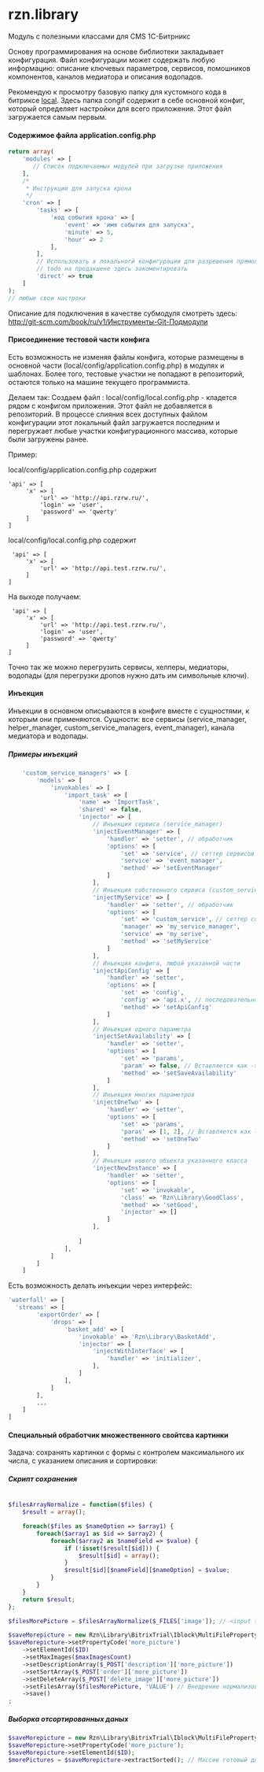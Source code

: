 rzn.library
===========
Модуль с полезными классами для CMS 1С-Битрникс

Основу программирования на основе библиотеки закладывает конфигурация. Файл конфигурации может содержать любую информацию: описание ключевых параметров, сервисов, помошников компонентов, каналов медиатора и описания водопадов.

Рекомендую к просмотру базовую папку для кустомного кода в битриксе [local](https://github.com/AndyDune/bitrix_local). Здесь папка congif содержит в себе основной конфиг, который определяет настройки для всего приложения. Этот файл загружается самым первым.
#### Содержимое файла application.config.php
```php
return array(
    'modules' => [
       // Список подключаемых модулей при загрузке приложения
    ],
    /*
     * Инструкции для запуска крона
     */
    'cron' => [
        'tasks' => [
            'код события крона' => [
                'event' => 'имя события для запуска',
                'minute' => 5,
                'hour' => 2
            ],
        ],
        // Использовать в локальногй конфигурации для разрешения прямого запуска событий
        // todo на продакшене здесь закоментировать
        'direct' => true
    ]
);
// любые свои настроки
```


Описание для подключения в качестве субмодуля смотреть здесь: http://git-scm.com/book/ru/v1/Инструменты-Git-Подмодули

#### Присоединение тестовой части конфига
Есть возможность не изменяя файлы конфига, которые размещены в основной части (local/config/application.config.php) в модулях и шаблонах.
Более того, тестовые участки не попадают в репозиторий, остаются только на машине текущего программиста.

Делаем так:
Создаем файл : local/config/local.config.php - кладется рядом с конфигом приложения.
Этот файл не добавляется в репозиторий. В процессе слияния всех доступных файлом конфигурации этот локальный файл загружается последним и перегружает любые участки конфигурационного массива, которые были загружены ранее.

Пример:

local/config/application.config.php содержит

    'api' => [
         'x' => [
             'url' => 'http://api.rzrw.ru/',
             'login' => 'user',
             'password' => 'qwerty'
         ]
    ]

local/config/local.config.php содержит

     'api' => [
         'x' => [
             'url' => 'http://api.test.rzrw.ru/',
         ]
    ]

На выходе получаем:

     'api' => [
         'x' => [
             'url' => 'http://api.test.rzrw.ru/',
             'login' => 'user',
             'password' => 'qwerty'
         ]
    ]

Точно так же можно перегрузить сервисы, хелперы, медиаторы, водопады (для перегрузки дропов нужно дать им символьные ключи).


#### Инъекция 

Инъекции в основном описываются в конфиге вместе c сущностями, к которым они применяются. Сущности: все сервисы (service_manager, helper_manager, custom_service_managers, event_manager), канала медиатора и водопады.

##### Примеры инъекций
```php
    'custom_service_managers' => [
        'models' => [
            'invokables' => [
                'import_task' => [
                    'name' => 'ImportTask',
                    'shared' => false,
                    'injector' => [
                        // Инъекция сервиса (service_manager)
                        'injectEventManager' => [
                            'handler' => 'setter', // обработчик
                            'options' => [
                                'set' => 'service', // сеттер сервисов
                                'service' => 'event_manager',
                                'method' => 'setEventManager'
                            ]
                        ],
                        // Инъекция собственного сервиса (custom_service_managers)
                        'injectMyService' => [
                            'handler' => 'setter', // обработчик
                            'options' => [
                                'set' => 'custom_service', // сеттер собственных сервисов
                                'manager' => 'my_service_manager',
                                'service' => 'my_serive',
                                'method' => 'setMyService'
                            ]
                        ],
                        // Инъекция конфига, любой указанной части
                        'injectApiConfig' => [
                            'handler' => 'setter',
                            'options' => [
                                'set' => 'config',
                                'config' => 'api.x', // последовательность ключей для конфига
                                'method' => 'setApiConfig'
                            ]
                        ],
                        // Инъекция одного параметра
                        'injectSetAvailability' => [
                            'handler' => 'setter',
                            'options' => [
                                'set' => 'params',
                                'param' => false, // Вставляется как ->setSaveAvailability(false)
                                'method' => 'setSaveAvailability'
                            ]
                        ],
                        // Инъекция многих параметров
                        'injectOneTwo' => [
                            'handler' => 'setter',
                            'options' => [
                                'set' => 'params',
                                'paras' => [1, 2], // Вставляется как ->setOneTwo(1, 2)
                                'method' => 'setOneTwo'
                            ]
                        ],
                        // Инъекция нового объекта указанного класса
                        'injectNewInstance' => [
                            'handler' => 'setter',
                            'options' => [
                                'set' => 'invokable',
                                'class' => 'Rzn\Library\GoodClass', 
                                'method' => 'setGood',
                                'injector' => []
                            ]
                        ],
                        
                    ]
                ],
            ]
        ]
    ]

```
Есть возможность делать инъекции через интерфейс:
```php
'waterfall' => [
  'streams' => [
        'exportOrder' => [
            'drops' => [
                'basket_add' => [
                    'invokable' => 'Rzn\Library\BasketAdd',
                    'injector' => [
                        'injectWithInterface' => [
                            'handler' => 'initializer',
                        ],
                    ]
                ],
            ]
        ],
        ...
    ]
]
```

#### Специальный обработчик множественного свойтсва картинки
Задача: сохранять картинки с формы с контролем максимального их числа, с указанием описания и сортировки:

##### Скрипт сохранения
```php

$filesArrayNormalize = function($files) {
    $result = array();

    foreach($files as $nameOption => $array1) {
        foreach($array1 as $id => $array2) {
            foreach($array2 as $nameField => $value) {
                if (!isset($result[$id])) {
                    $result[$id] = array();
                }
                $result[$id][$nameField][$nameOption] = $value;
            }
        }
    }
    return $result;
};

$filesMorePicture = $filesArrayNormalize($_FILES['image']); // <input type="file" name="image[more_picture][3025]">

$saveMorepicture = new Rzn\Library\BitrixTrial\Iblock\MultiFileProperty($config->getNested('infoblocks.ids.shops'));
$saveMorepicture->setPropertyCode('more_picture')
    ->setElementId($ID)
    ->setMaxImages($maxImagesCount)
    ->setDescriptionArray($_POST['description']['more_picture'])
    ->setSortArray($_POST['order']['more_picture'])
    ->setDeleteArray($_POST['delete_image']['more_picture'])
    ->setFilesArray($filesMorePicture, 'VALUE') // Внедрение нормализованого массива с данными из формы
    ->save()
;
```
##### Выборка отсортированных даных
```php
$saveMorepicture = new Rzn\Library\BitrixTrial\Iblock\MultiFileProperty($config->getNested('infoblocks.ids.shops'));
$saveMorepicture->setPropertyCode('more_picture');
$saveMorepicture->setElementId($ID);
$morePictures = $saveMorepicture->extractSorted(); // Массив готовый для участия в выводе картинок
```
